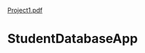 [Project1.pdf](https://github.com/BogdanCatalin-Iacob/StudentDatabaseApp/files/6874684/Project1.pdf)
# StudentDatabaseApp

